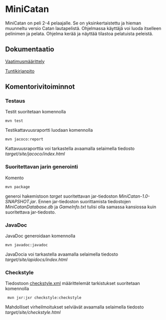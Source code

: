 # MiniCatan

MiniCatan on peli 2-4 pelaajalle. Se on yksinkertaistettu ja hieman muunneltu versio Catan lautapelistä. Ohjelmassa käyttäjä voi luoda itselleen pelinimen ja pelata. Ohjelma kerää ja näyttää tilastoa pelatuista peleistä.

## Dokumentaatio

[Vaatimusmäärittely](https://github.com/014728019/otm-harjoitustyo/blob/master/MiniCatan/dokumentointi/vaatimusmaarittely.md)

[Tuntikirjanpito](https://github.com/014728019/otm-harjoitustyo/blob/master/MiniCatan/dokumentointi/tuntikirjanpito.md)

## Komentorivitoiminnot

### Testaus

Testit suoritetaan komennolla

```
mvn test
```

Testikattavuusraportti luodaan komennolla

```
mvn jacoco:report
```

Kattavuusraporttia voi tarkastella avaamalla selaimella tiedosto _target/site/jacoco/index.html_

### Suoritettavan jarin generointi

Komento

```
mvn package
```

generoi hakemistoon _target_ suoritettavan jar-tiedoston _MiniCatan-1.0-SNAPSHOT.jar_. Ennen jar-tiedoston suorittamista tiedostojen _MiniCatanDatabase.db_ ja _GameInfo.txt_ tulisi olla samassa kansiossa kuin suoritettava jar-tiedosto.

### JavaDoc

JavaDoc generoidaan komennolla

```
mvn javadoc:javadoc
```

JavaDocia voi tarkastella avaamalla selaimella tiedosto _target/site/apidocs/index.html_

### Checkstyle

Tiedostoon [checkstyle.xml](https://github.com/014728019/otm-harjoitustyo/blob/master/MiniCatan/checkstyle.xml) määrittelemät tarkistukset suoritetaan komennolla

```
 mvn jxr:jxr checkstyle:checkstyle
```

Mahdolliset virheilmoitukset selviävät avaamalla selaimella tiedosto _target/site/checkstyle.html_
